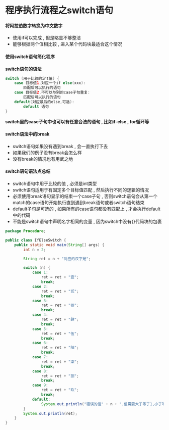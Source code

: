 # 程序执行流程之switch语句

#### 将阿拉伯数字转换为中文数字

* 使用if可以完成 , 但是略显不够整洁
* 能够根据两个值相比较 , 进入某个代码块最适合这个情况

#### 使用switch语句简化程序

**switch语句的语法**

```java
switch (用于比较的int值) {
    case 目标值1,对应一个if else(xxx):
        匹配后可以执行的语句
    case 目标值2,不可以与别的case子句重复:
        匹配后可以执行的语句
    default(对应最后的else,可选):
        default 语句
}
```

**switch里的case子句中也可以有任意合法的语句 , 比如if-else , for循环等**

#### switch语法中的break

* switch语句如果没有遇到break , 会一直执行下去
* 如果我们的例子没有break会怎么样
* 没有break的情况也有用武之地

#### switch语句语法点总结

* switch语句中用于比较的值 , 必须是int类型
* switch语句适用于有固定多个目标值匹配 , 然后执行不同的逻辑的情况
* 必须使用break语句显示的结束一个case子句 , 否则switch语句会从第一个match的case语句开始执行直到遇到break语句或者switch语句结束
* default子句是可选的 , 如果所有的case语句都没有匹配上 , 才会执行default中的代码
* 不能是switch语句中声明名字相同的变量 , 因为switch中没有{}代码块的包裹

```java
package Procedure;

public class IfElseSwitch {
    public static void main(String[] args) {
        int n = 2;

        String ret = n + "对应的汉字是";

        switch (n) {
            case 1:
                ret = ret + "壹";
                break;
            case 2:
                ret = ret + "贰";
                break;
            case 3:
                ret = ret + "叁";
                break;
            case 4:
                ret = ret + "肆";
                break;
            case 5:
                ret = ret + "伍";
                break;
            case 6:
                ret = ret + "陆";
                break;
            case 7:
                ret = ret + "柒";
                break;
            case 8:
                ret = ret + "捌";
                break;
            case 9:
                ret = ret + "玖";
                break;
            default:
                System.out.println("错误的值" + n + ".值需要大于等于1,小于等于9.");
        }
        System.out.println(ret);
    }
}

```



